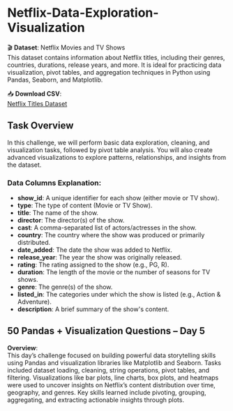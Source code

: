 # Netflix-Data-Exploration-Visualization

🎬 **Dataset**: Netflix Movies and TV Shows  
This dataset contains information about Netflix titles, including their genres, countries, durations, release years, and more. It is ideal for practicing data visualization, pivot tables, and aggregation techniques in Python using Pandas, Seaborn, and Matplotlib.

📥 **Download CSV**:  
[Netflix Titles Dataset](https://raw.githubusercontent.com/prasertcbs/basic-dataset/master/netflix_titles.csv)

## Task Overview

In this challenge, we will perform basic data exploration, cleaning, and visualization tasks, followed by pivot table analysis. You will also create advanced visualizations to explore patterns, relationships, and insights from the dataset.

### Data Columns Explanation:

- **show_id**: A unique identifier for each show (either movie or TV show).
- **type**: The type of content (Movie or TV Show).
- **title**: The name of the show.
- **director**: The director(s) of the show.
- **cast**: A comma-separated list of actors/actresses in the show.
- **country**: The country where the show was produced or primarily distributed.
- **date_added**: The date the show was added to Netflix.
- **release_year**: The year the show was originally released.
- **rating**: The rating assigned to the show (e.g., PG, R).
- **duration**: The length of the movie or the number of seasons for TV shows.
- **genre**: The genre(s) of the show.
- **listed_in**: The categories under which the show is listed (e.g., Action & Adventure).
- **description**: A brief summary of the show's content.

## 50 Pandas + Visualization Questions – Day 5

**Overview**:  
This day’s challenge focused on building powerful data storytelling skills using Pandas and visualization libraries like Matplotlib and Seaborn. Tasks included dataset loading, cleaning, string operations, pivot tables, and filtering. Visualizations like bar plots, line charts, box plots, and heatmaps were used to uncover insights on Netflix’s content distribution over time, geography, and genres. Key skills learned include pivoting, grouping, aggregating, and extracting actionable insights through plots.
